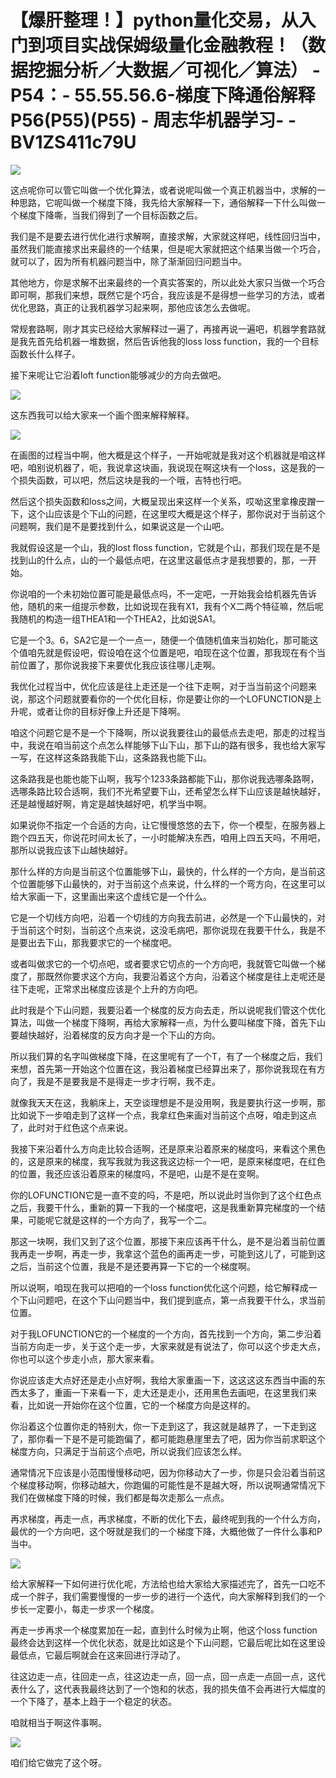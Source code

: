 # 【爆肝整理！】python量化交易，从入门到项目实战保姆级量化金融教程！（数据挖掘分析／大数据／可视化／算法） - P54：- 55.55.56.6-梯度下降通俗解释P56(P55)(P55) - 周志华机器学习- - BV1ZS411c79U

![](img/6cb5599c2209f488b821eaf2a7caa79f_0.png)

这点呢你可以管它叫做一个优化算法，或者说呢叫做一个真正机器当中，求解的一种思路，它呢叫做一个梯度下降，我先给大家解释一下，通俗解释一下什么叫做一个梯度下降嘶，当我们得到了一个目标函数之后。

我们是不是要去进行优化进行求解啊，直接求解，大家就这样吧，线性回归当中，虽然我们能直接求出来最终的一个结果，但是呢大家就把这个结果当做一个巧合，就可以了，因为所有机器问题当中，除了渐渐回归问题当中。

其他地方，你是求解不出来最终的一个真实答案的，所以此处大家只当做一个巧合即可啊，那我们来想，既然它是个巧合，我应该是不是得想一些学习的方法，或者优化思路，真正的让我机器学习起来啊，那他应该怎么去做呢。

常规套路啊，刚才其实已经给大家解释过一遍了，再接再说一遍吧，机器学套路就是我先首先给机器一堆数据，然后告诉他我的loss loss function，我的一个目标函数长什么样子。

接下来呢让它沿着loft function能够减少的方向去做吧。

![](img/6cb5599c2209f488b821eaf2a7caa79f_2.png)

这东西我可以给大家来一个画个图来解释解释。

![](img/6cb5599c2209f488b821eaf2a7caa79f_4.png)

在画图的过程当中啊，他大概是这个样子，一开始呢就是我对这个机器就是咱这样吧，咱别说机器了，呃，我说拿这块画，我说现在啊这块有一个loss，这是我的一个损失函数，可以吧，然后这块是我的一个哦，吉特也行吧。

然后这个损失函数和loss之间，大概呈现出来这样一个关系，哎呦这里拿橡皮蹭一下，这个山应该是个下山的问题，在这里哎大概是这个样子，那你说对于当前这个问题啊，我们是不是要找到什么，如果说这是一个山吧。

我就假设这是一个山，我的lost floss function，它就是个山，那我们现在是不是找到山的什么点，山的一个最低点吧，在这里这最低点才是我想要的，那，一开始。

你说咱的一个未初始位置可能是最低点吗，不一定吧，一开始我会给机器先告诉他，随机的来一组提示参数，比如说现在我有X1，我有个X二两个特征嘛，然后呢我随机的构造一组THEA1和一个THEA2，比如说SA1。

它是一个3。6，SA2它是一个一点一，随便一个值随机值来当初始化，那可能这个值咱先就是假设吧，假设咱在这个位置是吧，咱现在这个位置，那我现在有个当前位置了，那你说我接下来要优化我应该往哪儿走啊。

我优化过程当中，优化应该是往上走还是一个往下走啊，对于当当前这个问题来说，那这个问题就要看你的一个优化目标，你是要让你的一个LOFUNCTION是上升呢，或者让你的目标好像上升还是下降啊。

咱这个问题它是不是一个下降啊，所以说我要往山的最低点去走吧，那走的过程当中，我说在咱当前这个点怎么样能够下山下山，那下山的路有很多，我也给大家写一写，在这样这条路我能下山，这条路我也能下山。

这条路我是也能也能下山啊，我写个1233条路都能下山，那你说我选哪条路啊，选哪条路比较合适啊，我们不光希望要下山，还希望怎么样下山应该是越快越好，还是越慢越好啊，肯定是越快越好吧，机学当中啊。

如果说你不指定一个合适的方向，让它慢慢悠悠的去下，你一个模型，在服务器上跑个四五天，你说花时间太长了，一小时能解决东西，咱用上四五天吗，不用吧，那所以说我应该下山越快越好。

那什么样的方向是当前这个位置能够下山，最快的，什么样的一个方向，是当前这个位置能够下山最快的，对于当前这个点来说，什么样的一个弯方向，在这里可以给大家画一下，这里画出来这个虚线它是一个什么。

它是一个切线方向吧，沿着一个切线的方向我去前进，必然是一个下山最快的，对于当前这个时刻，当前这个点来说，这没毛病吧，那你说现在我要干什么，我是不是要出去下山，那我要求它的一个梯度吧。

或者叫做求它的一个切点吧，或者要求它切点的一个方向吧，我就管它叫做一个梯度了，那既然你要求这个方向，我要沿着这个方向，沿着这个梯度是往上走呢还是往下走呢，正常求出梯度应该是个上升的方向吧。

此时我是个下山问题，我要沿着一个梯度的反方向去走，所以说呢我们管这个优化算法，叫做一个梯度下降啊，再给大家解释一点，为什么要叫梯度下降，首先下山要越快越好，沿着梯度的反方向才是一个下山的方向。

所以我们算的名字叫做梯度下降，在这里呢有了一个T，有了一个梯度之后，我们来想，首先第一开始这个位置在这，我沿着梯度已经算出来了，那你说我现在有方向了，我是不是要我是不是得走一步才行啊，我不走。

就像我天天在这，我躺床上，天空谈理想是不是没用啊，我是要执行这一步啊，那比如说下一步咱走到了这样一个点，我拿红色来画对当前这个点呀，咱走到这点了，此时对于红色这个点来说。

我接下来沿着什么方向走比较合适啊，还是原来沿着原来的梯度吗，来看这个黑色的，这是原来的梯度，我写我就为我这我这边标一个一吧，是原来梯度吧，在红色的位置，我还应该沿着原来的梯度吗，不是吧，山是不是在变啊。

你的LOFUNCTION它是一直不变的吗，不是吧，所以说此时当你到了这个红色点之后，我要干什么，重新的算一下我的一个梯度吧，这是我重新算完梯度的一个结果，可能呢它就是这样的一个方向了，我写一个二。

那这一块啊，我们又到了这个位置，那接下来应该再干什么，是不是沿着当前位置我再走一步啊，再走一步，我拿这个蓝色的画再走一步，可能到这儿了，可能到这之后，当前这个位置，我是不是还要再算一下它的一个梯度啊。

所以说啊，咱现在我可以把咱的一个loss function优化这个问题，给它解释成一个下山问题吧，在这个下山问题当中，我们提到底点，第一点我要干什么，求当前位置。

对于我LOFUNCTION它的一个梯度的一个方向，首先找到一个方向，第二步沿着当前方向走一步，关于这个走一步，大家来就是有说法了，你可以这个步走大点，你也可以这个步走小点，那大家来看。

你说应该走大点好还是走小点好啊，我给大家重画一下，这这这这东西当中画的东西太多了，重画一下来看一下，走大还是走小，还用黑色去画吧，在这里我们来看，比如说一开始你在这个位置，它的一个梯度方向是这样的。

你沿着这个位置你走的特别大，你一下走到这了，我这就是越界了，一下走到这了，那你看一下是不是可能跑偏了，都可能跑悬崖里去了吧，因为你当前求职这个梯度方向，只满足于当前这个点吧，所以说我们应该怎么样。

通常情况下应该是小范围慢慢移动吧，因为你移动大了一步，你是只会沿着当前这个梯度移动啊，你移动越大，你跑偏的可能性是不是越大呀，所以说啊通常情况下我们在做梯度下降的时候，我们都是每次走那么一点点。

再求梯度，再走一点，再求梯度，不断的优化下去，最终呢到我的一个什么方向，最优的一个方向吧，这个呀就是我们的一个梯度下降，大概他做了一件什么事和P当中。



![](img/6cb5599c2209f488b821eaf2a7caa79f_6.png)

给大家解释一下如何进行优化呢，方法给也给大家给大家描述完了，首先一口吃不成一个胖子，我们需要慢慢的一步一步的进行一个迭代，向大家解释到我们的一个步长一定要小，每走一步求一个梯度。

再走一步再求一个梯度累加在一起，直到什么时候为止啊，他这个loss function最终会达到这样一个优化状态，就是比如这是个下山问题，它最后呢比如在这里设最低点，它最后啊就会在这来回进行浮动了。

往这边走一点，往回走一点，往这边走一点，回一点，回一点走一点回一点，这代表什么了，这代表我最终达到了一个饱和的状态，我的损失值不会再进行大幅度的一个下降了，基本上趋于一个稳定的状态。

咱就相当于啊这件事啊。

![](img/6cb5599c2209f488b821eaf2a7caa79f_8.png)

咱们给它做完了这个呀。